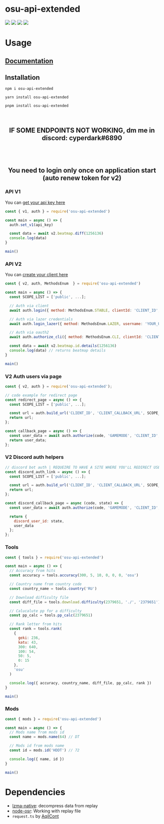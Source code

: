 # osu-api-extended

[![](https://img.shields.io/npm/v/osu-api-extended?color=AD745F&style=for-the-badge)](https://www.npmjs.org/package/osu-api-extended)
[![](https://img.shields.io/bundlephobia/min/@aqilcont/osu-api-extended?color=5FAE89&label=size&style=for-the-badge)](https://www.npmjs.org/package/osu-api-extended)
[![](https://img.shields.io/npm/dm/osu-api-extended?color=625FAD&style=for-the-badge)](https://npm-stat.com/charts.html?package=osu-api-extended)
![](https://img.shields.io/npm/l/osu-api-extended?color=AD5F8C&style=for-the-badge)

# Usage

## [Documentation](https://github.com/cyperdark/osu-api-extended/wiki)

## Installation

```
npm i osu-api-extended
```

```
yarn install osu-api-extended
```

```
pnpm install osu-api-extended
```

<br>
<h2 align="center">IF SOME ENDPOINTS NOT WORKING, dm me in discord: cyperdark#6890</h2>
<br>
<br>

<h2 align="center">You need to login only once on application start (auto renew token for v2)</h2>

### API V1

You can [get your api key here](https://osu.ppy.sh/p/api 'https://osu.ppy.sh/p/api')

```javascript
const { v1, auth } = require('osu-api-extended')

const main = async () => {
  auth.set_v1(api_key)

  const data = await v2.beatmap.diff(1256136)
  console.log(data)
}

main()
```

### API V2

You can [create your client here](https://osu.ppy.sh/home/account/edit#oauth 'https://osu.ppy.sh/home/account/edit#oauth')

```javascript
const { v2, auth, MethodsEnum  } = require('osu-api-extended')

const main = async () => {
  const SCOPE_LIST = ['public', ...];

  // Auth via client
  await auth.login({ method: MethodsEnum.STABLE, clientId: 'CLIENT_ID', clientSecret: 'CLIENT_SECRET', scope: SCOPE_LIST });

  // Auth via lazer credentials
  await auth.login_lazer({ method: MethodsEnum.LAZER, username: 'YOUR_USERNAME', password: 'YOUR_PASSWORD' });

  // Auth via oauth2
  await auth.authorize_cli({ method: MethodsEnum.CLI, clientId: 'CLIENT_ID', clientSecret: 'CLIENT_SECRET', redirectUri: 'CALLBACK_URL', scope: SCOPE_LIST });

  const data = await v2.beatmap.id.details(1256136)
  console.log(data) // returns beatmap details
}

main()
```

### V2 Auth users via page

```javascript
const { v2, auth } = require('osu-api-extended');

// code example for redirect page
const redirect_page = async () => {
  const SCOPE_LIST = ['public', ...];

  const url = auth.build_url('CLIENT_ID', 'CLIENT_CALLBACK_URL', SCOPE_LIST);
  return url;
};

const callback_page = async () => {
  const user_data = await auth.authorize(code, 'GAMEMODE', 'CLIENT_ID', 'CLIENT_SECRET', 'CLIENT_CALLBACK_URL');
  return user_data;
};

```

### V2 Discord auth helpers

```javascript
// discord bot auth | REQUEIRE TO HAVE A SITE WHERE YOU'LL REDIRECT USERS AFTER AUTH
const discord_auth_link = async () => {
  const SCOPE_LIST = ['public', ...];

  const url = auth.build_url('CLIENT_ID', 'CLIENT_CALLBACK_URL', SCOPE_LIST, 'DICSORD_USER_ID');
  return url;
};

const discord_callback_page = async (code, state) => {
  const user_data = await auth.authorize(code, 'GAMEMODE', 'CLIENT_ID', 'CLIENT_SECRET', 'CLIENT_CALLBACK_URL');

  return {
    discord_user_id: state,
    user_data
  };
};

```

### Tools

```javascript
const { tools } = require('osu-api-extended')

const main = async () => {
  // Accuracy from hits
  const accuracy = tools.accuracy(300, 5, 10, 0, 0, 0, 'osu')

  // Country name from country code
  const country_name = tools.country('RU')

  // Download difficulty file
  const diff_file = tools.download.difficulty(2379651, './', '2379651')

  // Calucalute pp for a difficulty
  const pp_calc = tools.pp_calc(2379651)

  // Rank letter from hits
  const rank = tools.rank(
    {
      geki: 236,
      katu: 43,
      300: 640,
      100: 54,
      50: 5,
      0: 15
    },
    'osu'
  )

  console.log({ accuracy, country_name, diff_file, pp_calc, rank })
}

main()
```

### Mods

```javascript
const { mods } = require('osu-api-extended')

const main = async () => {
  // Mods name from mods id
  const name = mods.name(64) // DT

  // Mods id from mods name
  const id = mods.id('HDDT') // 72

  console.log({ name, id })
}

main()
```

# Dependencies

- [lzma-native](https://www.npmjs.com/package/lzma-native 'https://www.npmjs.com/package/lzma-native'): decompress data from replay
- [node-osr](npmjs.com/package/node-osr 'npmjs.com/package/node-osr'): Working with replay file
- `request.ts` by [AqilCont](https://github.com/AqilCont 'https://github.com/AqilCont')
